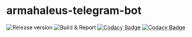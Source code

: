 # armahaleus-telegram-bot

![Release version](https://github.com/Flashky/armahaleus-telegram-bot/workflows/Release%20version/badge.svg)
![Build & Report](https://github.com/Flashky/armahaleus-telegram-bot/workflows/Build%20&%20Report/badge.svg?branch=master)
[![Codacy Badge](https://api.codacy.com/project/badge/Grade/1a1000c68603434b8576f87d4a16d2c7)](https://app.codacy.com/manual/Flashky/armahaleus-telegram-bot?utm_source=github.com&utm_medium=referral&utm_content=Flashky/armahaleus-telegram-bot&utm_campaign=Badge_Grade_Dashboard)
[![Codacy Badge](https://api.codacy.com/project/badge/Coverage/72e5cd5952754f78a322ce8a037ca193)](https://www.codacy.com/manual/Flashky/armahaleus-telegram-bot?utm_source=github.com&utm_medium=referral&utm_content=Flashky/armahaleus-telegram-bot&utm_campaign=Badge_Coverage)


